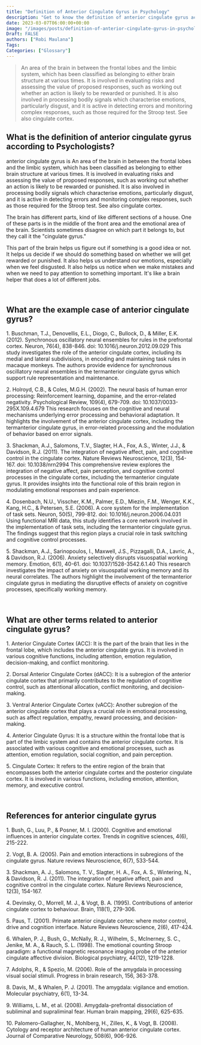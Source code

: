 ```yaml
---
title: "Definition of Anterior Cingulate Gyrus in Psychology"
description: "Get to know the definition of anterior cingulate gyrus according to psychologists."
date: 2023-03-07T06:00:00+00:00
image: "/images/posts/definition-of-anterior-cingulate-gyrus-in-psychology.jpg"
Draft: FALSE
authors: ["Robi Maulana"]
Tags: 
Categories: ["Glossary"]
---
```






> An area of the brain in between the frontal lobes and the limbic system, which has been classified as belonging to either brain structure at various times. It is involved in evaluating risks and assessing the value of proposed responses, such as working out whether an action is likely to be rewarded or punished. It is also involved in processing bodily signals which characterise emotions, particularly disgust, and it is active in detecting errors and monitoring complex responses, such as those required for the Stroop test. See also cingulate cortex.

## What is the definition of anterior cingulate gyrus according to Psychologists?

anterior cingulate gyrus is An area of the brain in between the frontal lobes and the limbic system, which has been classified as belonging to either brain structure at various times. It is involved in evaluating risks and assessing the value of proposed responses, such as working out whether an action is likely to be rewarded or punished. It is also involved in processing bodily signals which characterise emotions, particularly disgust, and it is active in detecting errors and monitoring complex responses, such as those required for the Stroop test. See also cingulate cortex.

The brain has different parts, kind of like different sections of a house. One of these parts is in the middle of the front area and the emotional area of the brain. Scientists sometimes disagree on which part it belongs to, but they call it the "cingulate gyrus."

This part of the brain helps us figure out if something is a good idea or not. It helps us decide if we should do something based on whether we will get rewarded or punished. It also helps us understand our emotions, especially when we feel disgusted. It also helps us notice when we make mistakes and when we need to pay attention to something important. It's like a brain helper that does a lot of different jobs.

 

## What are the example case of anterior cingulate gyrus?

1\. Buschman, T.J., Denovellis, E.L., Diogo, C., Bullock, D., & Miller, E.K. (2012). Synchronous oscillatory neural ensembles for rules in the prefrontal cortex. Neuron, 76(4), 838-846. doi: 10.1016/j.neuron.2012.09.029 This study investigates the role of the anterior cingulate cortex, including its medial and lateral subdivisions, in encoding and maintaining task rules in macaque monkeys. The authors provide evidence for synchronous oscillatory neural ensembles in the termanterior cingulate gyrus which support rule representation and maintenance.

2\. Holroyd, C.B., & Coles, M.G.H. (2002). The neural basis of human error processing: Reinforcement learning, dopamine, and the error-related negativity. Psychological Review, 109(4), 679-709. doi: 10.1037/0033-295X.109.4.679 This research focuses on the cognitive and neural mechanisms underlying error processing and behavioral adaptation. It highlights the involvement of the anterior cingulate cortex, including the termanterior cingulate gyrus, in error-related processing and the modulation of behavior based on error signals.

3\. Shackman, A.J., Salomons, T.V., Slagter, H.A., Fox, A.S., Winter, J.J., & Davidson, R.J. (2011). The integration of negative affect, pain, and cognitive control in the cingulate cortex. Nature Reviews Neuroscience, 12(3), 154-167. doi: 10.1038/nrn2994 This comprehensive review explores the integration of negative affect, pain perception, and cognitive control processes in the cingulate cortex, including the termanterior cingulate gyrus. It provides insights into the functional role of this brain region in modulating emotional responses and pain experience.

4\. Dosenbach, N.U., Visscher, K.M., Palmer, E.D., Miezin, F.M., Wenger, K.K., Kang, H.C., & Petersen, S.E. (2006). A core system for the implementation of task sets. Neuron, 50(5), 799-812. doi: 10.1016/j.neuron.2006.04.031 Using functional MRI data, this study identifies a core network involved in the implementation of task sets, including the termanterior cingulate gyrus. The findings suggest that this region plays a crucial role in task switching and cognitive control processes.

5\. Shackman, A.J., Sarinopoulos, I., Maxwell, J.S., Pizzagalli, D.A., Lavric, A., & Davidson, R.J. (2006). Anxiety selectively disrupts visuospatial working memory. Emotion, 6(1), 40-61. doi: 10.1037/1528-3542.6.1.40 This research investigates the impact of anxiety on visuospatial working memory and its neural correlates. The authors highlight the involvement of the termanterior cingulate gyrus in mediating the disruptive effects of anxiety on cognitive processes, specifically working memory.

 

## What are other terms related to anterior cingulate gyrus?

1\. Anterior Cingulate Cortex (ACC): It is the part of the brain that lies in the frontal lobe, which includes the anterior cingulate gyrus. It is involved in various cognitive functions, including attention, emotion regulation, decision-making, and conflict monitoring.

2\. Dorsal Anterior Cingulate Cortex (dACC): It is a subregion of the anterior cingulate cortex that primarily contributes to the regulation of cognitive control, such as attentional allocation, conflict monitoring, and decision-making.

3\. Ventral Anterior Cingulate Cortex (vACC): Another subregion of the anterior cingulate cortex that plays a crucial role in emotional processing, such as affect regulation, empathy, reward processing, and decision-making.

4\. Anterior Cingulate Gyrus: It is a structure within the frontal lobe that is part of the limbic system and contains the anterior cingulate cortex. It is associated with various cognitive and emotional processes, such as attention, emotion regulation, social cognition, and pain perception.

5\. Cingulate Cortex: It refers to the entire region of the brain that encompasses both the anterior cingulate cortex and the posterior cingulate cortex. It is involved in various functions, including emotion, attention, memory, and executive control.

 

## References for anterior cingulate gyrus

1\. Bush, G., Luu, P., & Posner, M. I. (2000). Cognitive and emotional influences in anterior cingulate cortex. Trends in cognitive sciences, 4(6), 215-222.

2\. Vogt, B. A. (2005). Pain and emotion interactions in subregions of the cingulate gyrus. Nature reviews Neuroscience, 6(7), 533-544.

3\. Shackman, A. J., Salomons, T. V., Slagter, H. A., Fox, A. S., Wintering, N., & Davidson, R. J. (2011). The integration of negative affect, pain and cognitive control in the cingulate cortex. Nature Reviews Neuroscience, 12(3), 154-167.

4\. Devinsky, O., Morrell, M. J., & Vogt, B. A. (1995). Contributions of anterior cingulate cortex to behaviour. Brain, 118(1), 279-306.

5\. Paus, T. (2001). Primate anterior cingulate cortex: where motor control, drive and cognition interface. Nature Reviews Neuroscience, 2(6), 417-424.

6\. Whalen, P. J., Bush, G., McNally, R. J., Wilhelm, S., McInerney, S. C., Jenike, M. A., & Rauch, S. L. (1998). The emotional counting Stroop paradigm: a functional magnetic resonance imaging probe of the anterior cingulate affective division. Biological psychiatry, 44(12), 1219-1228.

7\. Adolphs, R., & Spezio, M. (2006). Role of the amygdala in processing visual social stimuli. Progress in brain research, 156, 363-378.

8\. Davis, M., & Whalen, P. J. (2001). The amygdala: vigilance and emotion. Molecular psychiatry, 6(1), 13-34.

9\. Williams, L. M., et al. (2008). Amygdala-prefrontal dissociation of subliminal and supraliminal fear. Human brain mapping, 29(6), 625-635.

10\. Palomero-Gallagher, N., Mohlberg, H., Zilles, K., & Vogt, B. (2008). Cytology and receptor architecture of human anterior cingulate cortex. Journal of Comparative Neurology, 508(6), 906-926.

